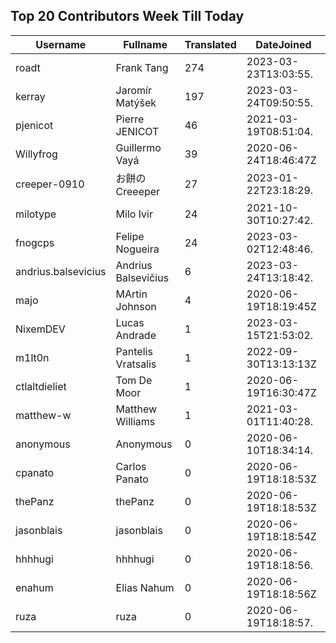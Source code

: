 ## Top 20 Contributors Week Till Today ##
|Username|Fullname|Translated|DateJoined|
|--------|--------|----------|----------|
|roadt|Frank Tang|274|2023-03-23T13:03:55.|
|kerray|Jaromír Matýšek|197|2023-03-24T09:50:55.|
|pjenicot|Pierre JENICOT|46|2021-03-19T08:51:04.|
|Willyfrog|Guillermo Vayá|39|2020-06-24T18:46:47Z|
|creeper-0910|お餅のCreeeper|27|2023-01-22T23:18:29.|
|milotype|Milo Ivir|24|2021-10-30T10:27:42.|
|fnogcps|Felipe Nogueira|24|2023-03-02T12:48:46.|
|andrius.balsevicius|Andrius Balsevičius|6|2023-03-24T13:18:42.|
|majo|MArtin Johnson|4|2020-06-19T18:19:45Z|
|NixemDEV|Lucas Andrade|1|2023-03-15T21:53:02.|
|m1lt0n|Pantelis Vratsalis|1|2022-09-30T13:13:13Z|
|ctlaltdieliet|Tom De Moor|1|2020-06-19T16:30:47Z|
|matthew-w|Matthew Williams|1|2021-03-01T11:40:28.|
|anonymous|Anonymous|0|2020-06-10T18:34:14.|
|cpanato|Carlos Panato|0|2020-06-19T18:18:53Z|
|thePanz|thePanz|0|2020-06-19T18:18:53Z|
|jasonblais|jasonblais|0|2020-06-19T18:18:54Z|
|hhhhugi|hhhhugi|0|2020-06-19T18:18:56.|
|enahum|Elias  Nahum|0|2020-06-19T18:18:56Z|
|ruza|ruza|0|2020-06-19T18:18:57.|
